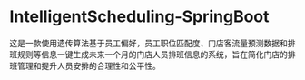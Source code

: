 # IntelligentScheduling-SpringBoot
  这是一款使用遗传算法基于员工偏好，员工职位匹配度、门店客流量预测数据和排班规则等信息一键生成未来一个月的门店人员排班信息的系统，旨在简化门店的排班管理和提升人员安排的合理性和公平性。

